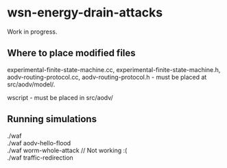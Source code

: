 # wsn-energy-drain-attacks

Work in progress.  

## Where to place modified files
experimental-finite-state-machine.cc, experimental-finite-state-machine.h, aodv-routing-protocol.cc, aodv-routing-protocol.h - must be placed at src/aodv/model/.  
  
wscript - must be placed in src/aodv/

## Running simulations
./waf  
./waf aodv-hello-flood  
./waf worm-whole-attack  // Not working :(  
./waf traffic-redirection